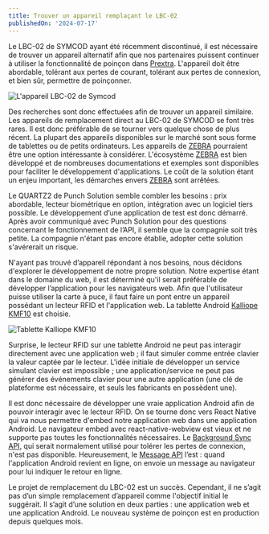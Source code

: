 ```yaml
---
title: Trouver un appareil remplaçant le LBC-02
publishedOn: '2024-07-17'
---
```


Le LBC-02 de SYMCOD ayant été récemment discontinué, il est nécessaire de trouver un appareil alternatif afin que nos partenaires puissent continuer à utiliser la fonctionnalité de poinçon dans [Prextra](https://www.prextra.com/). L'appareil doit être abordable, tolérant aux pertes de courant, tolérant aux pertes de connexion, et bien sûr, permettre de poinçonner. 

![L'appareil LBC-02 de Symcod](/images/posts/remplacement-lbc02/lbc-02.jpg "L'appareil LBC-02 de Symcod")

Des recherches sont donc effectuées afin de trouver un appareil similaire. Les appareils de remplacement direct au LBC-02 de SYMCOD se font très rares. Il est donc préférable de se tourner vers quelque chose de plus récent. La plupart des appareils disponibles sur le marché sont sous forme de tablettes ou de petits ordinateurs. Les appareils de [ZEBRA](https://www.zebra.com/us/en.html) pourraient être une option intéressante à considérer. L'écosystème [ZEBRA](https://www.zebra.com/us/en.html) est bien développé et de nombreuses documentations et exemples sont disponibles pour faciliter le développement d'applications. Le coût de la solution étant un enjeu important, les démarches envers [ZEBRA](https://www.zebra.com/us/en.html) sont arrêtées. 

Le QUARTZ2 de Punch Solution semble combler les besoins : prix abordable, lecteur biométrique en option, intégration avec un logiciel tiers possible. Le développement d’une application de test est donc démarré. Après avoir communiqué avec Punch Solution pour des questions concernant le fonctionnement de l’API, il semble que la compagnie soit très petite. La compagnie n'étant pas encore établie, adopter cette solution s'avérerait un risque. 

N'ayant pas trouvé d’appareil répondant à nos besoins, nous décidons d'explorer le développement de notre propre solution. Notre expertise étant dans le domaine du web, il est déterminé qu'il serait préférable de développer l’application pour les navigateurs web. Afin que l'utilisateur puisse utiliser la carte à puce, il faut faire un pont entre un appareil possédant un lecteur RFID et l'application web. La tablette Android [Kalliope KMF10](https://conceptnumerique.com/en/kalliope-tablet-kmf10/) est choisie. 

![Tablette Kalliope KMF10](/images/posts/remplacement-lbc02/KMF10.webp "Tablette Kalliope KMF10")

Surprise, le lecteur RFID sur une tablette Android ne peut pas interagir directement avec une application web ; il faut simuler comme entrée clavier la valeur captée par le lecteur. L'idée initiale de développer un service simulant clavier est impossible ; une application/service ne peut pas générer des événements clavier pour une autre application (une clé de plateforme est nécessaire, et seuls les fabricants en possèdent une). 

Il est donc nécessaire de développer une vraie application Android afin de pouvoir interagir avec le lecteur RFID. On se tourne donc vers React Native qui va nous permettre d'embed notre application web dans une application Android. Le navigateur embed avec react-native-webview est vieux et ne supporte pas toutes les fonctionnalités nécessaires. Le [Background Sync API](https://developer.mozilla.org/en-US/docs/Web/API/Background_Synchronization_API), qui serait normalement utilisé pour tolérer les pertes de connexion, n'est pas disponible. Heureusement, le [Message API](https://developer.mozilla.org/en-US/docs/Web/API/Window/postMessage) l’est : quand l'application Android revient en ligne, on envoie un message au navigateur pour lui indiquer le retour en ligne. 

Le projet de remplacement du LBC-02 est un succès. Cependant, il ne s’agit pas d’un simple remplacement d’appareil comme l'objectif initial le suggérait. Il s’agit d’une solution en deux parties : une application web et une application Android. Le nouveau système de poinçon est en production depuis quelques mois.